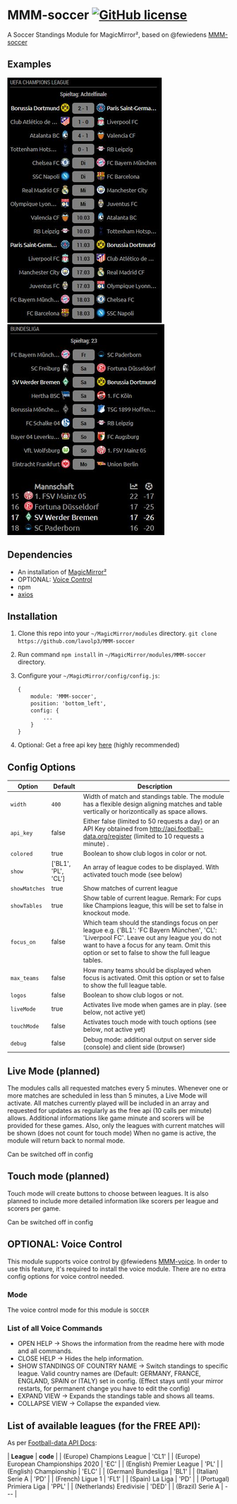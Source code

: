 # MMM-soccer [![GitHub license](https://img.shields.io/badge/license-MIT-blue.svg?style=flat)](https://raw.githubusercontent.com/fewieden/MMM-soccer/master/LICENSE)

A Soccer Standings Module for MagicMirror², based on @fewiedens [MMM-soccer](https://github.com/fewieden/MMM-soccer)

## Examples

![](.github/example1.JPG) ![](.github/example2.JPG)

## Dependencies

* An installation of [MagicMirror²](https://github.com/MichMich/MagicMirror)
* OPTIONAL: [Voice Control](https://github.com/fewieden/MMM-voice)
* npm
* [axios](https://www.npmjs.com/package/axios)

## Installation

1. Clone this repo into your `~/MagicMirror/modules` directory.
```git clone https://github.com/lavolp3/MMM-soccer```
2. Run command `npm install` in `~/MagicMirror/modules/MMM-soccer` directory.
3. Configure your `~/MagicMirror/config/config.js`:

    ```
    {
        module: 'MMM-soccer',
        position: 'bottom_left',
        config: {
            ...
        }
    }
    ```


4. Optional: Get a free api key [here](http://api.football-data.org/register) (highly recommended)


## Config Options

| **Option** | **Default** | **Description** |
| --- | --- | --- |
| `width` | `400` | Width of match and standings table. The module has a flexible design aligning matches and table vertically or horizontically as space allows. |
| `api_key` | false | Either false (limited to 50 requests a day) or an API Key obtained from <http://api.football-data.org/register> (limited to 10 requests a minute) . |
| `colored` | true | Boolean to show club logos in color or not. |
| `show` | ['BL1', 'PL', 'CL'] | An array of league codes to be displayed. With activated touch mode (see below) |
| `showMatches` | true | Show matches of current league |
| `showTables` | true | Show table of current league. Remark: For cups like Champions league, this will be set to false in knockout mode. |
| `focus_on` | false | Which team should the standings focus on per league e.g. {'BL1': 'FC Bayern München', 'CL': 'Liverpool FC'. Leave out any league you do not want to have a focus for any team. Omit this option or set to false to show the full league tables. |
| `max_teams` | false | How many teams should be displayed when focus is activated. Omit this option or set to false to show the full league table. |
| `logos` | false | Boolean to show club logos or not. |
| `liveMode` | true | Activates live mode when games are in play. (see below, not active yet) |
| `touchMode` | false | Activates touch mode with touch options (see below, not active yet) |
| `debug` | false | Debug mode: additional output on server side (console) and client side (browser) |

## Live Mode (planned)

The modules calls all requested matches every 5 minutes. Whenever one or more matches are scheduled in less than 5 minutes, a Live Mode will activate.
All matches currently played will be included in an array and requested for updates as regularly as the free api (10 calls per minute) allows.
Additional informations like game minute and scorers will be provided for these games.
Also, only the leagues with current matches will be shown (does not count for touch mode)
When no game is active, the module will return back to normal mode. 

Can be switched off in config


## Touch mode (planned)

Touch mode will create buttons to choose between leagues.
It is also planned to include more detailed information like scorers per league and scorers per game.

Can be switched off in config

## OPTIONAL: Voice Control

This module supports voice control by @fewiedens [MMM-voice](https://github.com/fewieden/MMM-voice). In order to use this feature, it's required to install the voice module. There are no extra config options for voice control needed.


### Mode

The voice control mode for this module is `SOCCER`

### List of all Voice Commands

* OPEN HELP -> Shows the information from the readme here with mode and all commands.
* CLOSE HELP -> Hides the help information.
* SHOW STANDINGS OF COUNTRY NAME -> Switch standings to specific league.
  Valid country names are (Default: GERMANY, FRANCE, ENGLAND, SPAIN or ITALY)
  set in config. (Effect stays until your mirror restarts, for permanent change
  you have to edit the config)
* EXPAND VIEW -> Expands the standings table and shows all teams.
* COLLAPSE VIEW -> Collapse the expanded view.

## List of available leagues (for the FREE API):

As per [Football-data API Docs](https://www.football-data.org/documentation/api#league-codes):

| **League** | **code** |
| (Europe) Champions League | 'CL1' |
| (Europe) European Championships 2020 | 'EC' |
| (English) Premier League | 'PL' |
| (English) Championship | 'ELC' |
| (German) Bundesliga | 'BL1' |
| (Italian) Serie A | 'PD' |
| (French) Ligue 1 | 'FL1' |
| (Spain) La Liga | 'PD' |
| (Portugal) Primiera Liga | 'PPL' |
| (Netherlands) Eredivisie | 'DED' |
| (Brazil) Serie A | --- |
